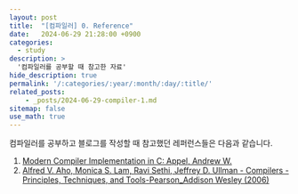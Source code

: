 ```yaml
---
layout: post
title:  "[컴파일러] 0. Reference"
date:   2024-06-29 21:28:00 +0900
categories: 
  - study
description: >
  '컴파일러를 공부할 때 참고한 자료'
hide_description: true
permalink: '/:categories/:year/:month/:day/:title/'
related_posts:
    - _posts/2024-06-29-compiler-1.md
sitemap: false
use_math: true
---
```


 컴파일러를 공부하고 블로그를 작성할 때 참고했던 레퍼런스들은 다음과 같습니다.

 1. [Modern Compiler Implementation in C: Appel, Andrew W.](https://www.cs.princeton.edu/~appel/modern/c/)
 2. [Alfred V. Aho, Monica S. Lam, Ravi Sethi, Jeffrey D. Ullman - Compilers - Principles, Techniques, and Tools-Pearson_Addison Wesley (2006)](https://product.kyobobook.co.kr/detail/S000002445848)